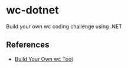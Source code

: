 # wc-dotnet
Build your own wc coding challenge using .NET

## References
* [Build Your Own wc Tool](https://codingchallenges.fyi/challenges/challenge-wc)
